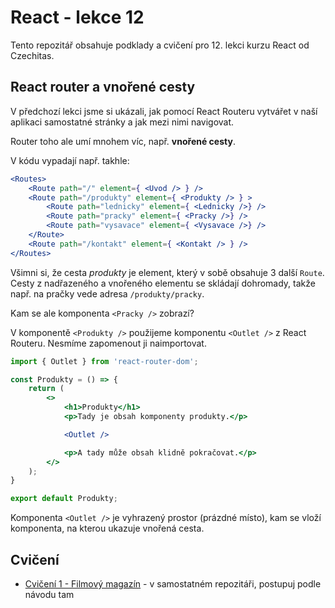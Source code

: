 # React - lekce 12

Tento repozitář obsahuje podklady a cvičení pro 12. lekci kurzu React od Czechitas.


## React router a vnořené cesty

V předchozí lekci jsme si ukázali, jak pomocí React Routeru vytvářet v naší aplikaci samostatné stránky a jak mezi nimi navigovat.

Router toho ale umí mnohem víc, např. **vnořené cesty**.

V kódu vypadají např. takhle:
```jsx
<Routes>
	<Route path="/" element={ <Uvod /> } />
	<Route path="/produkty" element={ <Produkty /> } >
		<Route path="lednicky" element={ <Lednicky />} />
		<Route path="pracky" element={ <Pracky />} />
		<Route path="vysavace" element={ <Vysavace />} />
	</Route>
	<Route path="/kontakt" element={ <Kontakt /> } />
</Routes>
```

Všimni si, že cesta *produkty* je element, který v sobě obsahuje 3 další `Route`. Cesty z nadřazeného a vnořeného elementu se skládají dohromady, takže např. na pračky vede adresa `/produkty/pracky`.

Kam se ale komponenta `<Pracky />` zobrazí?

V komponentě `<Produkty />` použijeme komponentu `<Outlet />` z React Routeru. Nesmíme zapomenout ji naimportovat.

```jsx
import { Outlet } from 'react-router-dom';

const Produkty = () => {
	return (
		<>
			<h1>Produkty</h1>
			<p>Tady je obsah komponenty produkty.</p>

			<Outlet />

			<p>A tady může obsah klidně pokračovat.</p>
		</>
	);
}

export default Produkty;
```

Komponenta `<Outlet />` je vyhrazený prostor (prázdné místo), kam se vloží komponenta, na kterou ukazuje vnořená cesta.

## Cvičení

- [Cvičení 1 - Filmový magazín](https://github.com/Czechitas-React-podklady/Cviceni-Router-Filmovy-magazin) - v samostatném repozitáři, postupuj podle návodu tam

